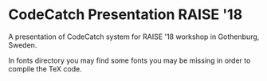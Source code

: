 CodeCatch Presentation RAISE '18
=================

A presentation of CodeCatch system for RAISE '18 workshop in Gothenburg, Sweden.

In fonts directory you may find some fonts you may be missing in order to compile the TeX code.
